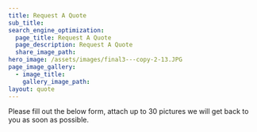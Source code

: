 ```yaml
---
title: Request A Quote
sub_title:
search_engine_optimization:
  page_title: Request A Quote
  page_description: Request A Quote
  share_image_path:
hero_image: /assets/images/final3---copy-2-13.JPG
page_image_gallery:
  - image_title:
    gallery_image_path:
layout: quote
---
```


Please fill out the below form, attach up to 30 pictures we will get back to you as soon as possible.&nbsp;